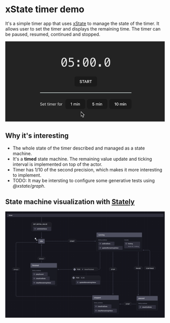 # xState timer demo

It's a simple timer app that uses [xState](https://xstate.js.org/) to manage the state of the timer. It allows user to set the timer and displays the remaining time. The timer can be paused, resumed, continued and stopped. 

![State machine visualization](./demo.gif)

## Why it's interesting
* The whole state of the timer described and managed as a state machine.
* It's a **timed** state machine. The remaining value update and ticking interval is implemented on top of the actor.
* Timer has 1/10 of the second precision, which makes it more interesting to implement.
* TODO: It may be intersting to configure some generative tests using *@xstate/graph*.


## State machine visualization with [Stately](https://stately.ai/)

![State machine visualization](./visualization.png)